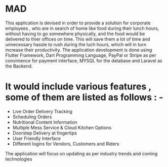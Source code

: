 # MAD 

This application is devised in order to provide a solution for corporate employees , who are in search  of home like food during their lunch hours, without having to go somewhere physically, and the food would be delivered to thier offices on time. 
This will save them a lot of time and unnecessary hassle to rush during the luch hours, which will in turn increase their productivity.
The application development is done using Flutter Framework, Dart Programming Language, PayPal or Stripe as per convinience for payment interface, MYSQL for the database and Laravel as the Backend.

# It would include various features , some of them are listed as follows : - 
- Live Order Delivery Tracking
- Scheduling Orders
- Nutritional Content Information
- Multiple Mess Service & Cloud Kitchen Options
- Doorstep Delivery at fingertips 
- User Friendly Interface
- Different logins for Vendors, Customers and Riders

The application will focus on updating as per industry trends and coming technologies
